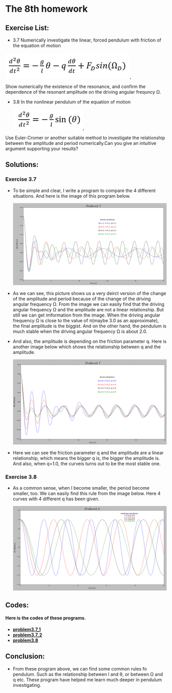 # The 8th homework

## Exercise List:

- 3.7 Numerically investigate the linear, forced pendulum with friction of the equation of motion

 ![formula3_14](img/formula3_14.png),

 Show numerically the existence of the resonance, and confirm the dependence of the resonant amplitude on the driving angular frequncy Ω.

- 3.8 In the nonlinear pendulum of the equation of motion

  ![formula3_17](img/formula3_17.png),

 Use Euler-Cromer or another suitable method to investigate the relationship between the amplitude and period numerically.Can you give an intuitive argument supporting your results?

## Solutions:

### Exercise 3.7

- To be simple and clear, I write a program to compare the 4 different situations. And here is the image of this program below.

  ![3.7_1](img/3.7_1.png)

- As we can see, this picture shows us a very deirct version of the change of the amplitude and period because of the change of the driving angular frequency Ω. From the image we can easily find that the driving angular frequency Ω and the amplitude are not a linear relationship. But still we can get imformation from the image. When the driving angular frequency Ω is close to the value of π(maybe 3.0 as an approximate), the final amplitude is the biggist. And on the other hand, the pendulum is much stable when the driving angular frequency Ω is about 2.0.

- And also, the amplitude is depending on the friction parameter q. Here is another image below which shows the relationship between q and the amplitude.

  ![3.7_2](img/3.7_2.png)
 
- Here we can see the friction parameter q and the amplitude are a linear relationship, which means the bigger q is, the bigger the amplitude is. And also, when q=1.0, the curveis turns out to be the most stable one.

### Exercise 3.8

- As a common sense, when l become smaller, the period become smaller, too. We can easily find this rule from the image below. Here 4 curves with 4 different q has been given.

  ![3.8](img/3.8.png)

## Codes:

#### Here is the codes of these programs.

- [**problem3.7_1**](code/problem3.7_1.py)
- [**problem3.7_2**](code/problem3.7_2.py)
- [**problem3.8**](code/problem3.8.py)

## Conclusion:

- From these program above, we can find some common rules fo pendulum. Such as the relationship between l and θ, or between Ω and q etc. These program have helped me learn much deeper in pendulum investigating.
